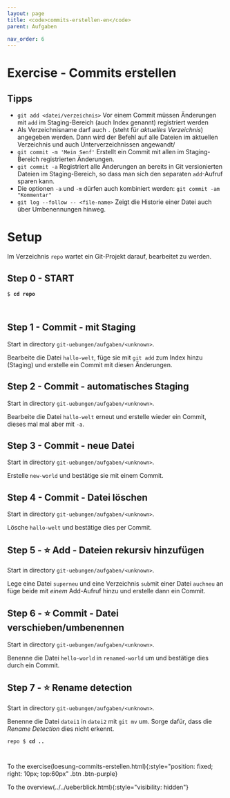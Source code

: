 ```yaml
---
layout: page
title: <code>commits-erstellen-en</code>
parent: Aufgaben

nav_order: 6
---
```

# Exercise - Commits erstellen


## Tipps

* `git add <datei/verzeichnis>` 
   Vor einem Commit müssen Änderungen mit `add` im Staging-Bereich 
   (auch Index genannt) registriert werden
* Als Verzeichnisname darf auch `.` (steht für *aktuelles Verzeichnis*) angegeben werden.
  Dann wird der Befehl auf alle Dateien im aktuellen Verzeichnis und auch Unterverzeichnissen angewandt/
* `git commit -m 'Mein Senf'` Erstellt ein Commit mit allen 
   im Staging-Bereich registrierten Änderungen.
* `git commit -a` Registriert alle Änderungen an bereits in Git versionierten 
  Dateien im Staging-Bereich, so dass man sich den separaten
  `add`-Aufruf sparen kann.
* Die optionen `-a` und `-m` dürfen auch kombiniert werden: `git commit -am "Kommentar"`
* `git log --follow -- <file-name>`
   Zeigt die Historie einer Datei auch über Umbenennungen hinweg.

# Setup

Im Verzeichnis `repo` wartet ein Git-Projekt darauf,
bearbeitet zu werden. 


<h2>Step 0 - START <!-- UEB/Commits erstellen/0 --></h2>


<pre><code>$ <b>cd repo</b><br><br><br></code></pre>


<h2>Step 1 - Commit - mit Staging <!-- UEB/Commits erstellen/1 --></h2>

Start in directory `git-uebungen/aufgaben/<unknown>`.

Bearbeite die Datei `hallo-welt`,
füge sie mit `git add` zum Index hinzu (Staging)
und erstelle ein Commit mit diesen Änderungen.

<h2>Step 2 - Commit - automatisches Staging <!-- UEB/Commits erstellen/2 --></h2>

Start in directory `git-uebungen/aufgaben/<unknown>`.

Bearbeite die Datei `hallo-welt` erneut
und erstelle wieder ein Commit,
dieses mal mal aber mit `-a`.

<h2>Step 3 - Commit - neue Datei <!-- UEB/Commits erstellen/3 --></h2>

Start in directory `git-uebungen/aufgaben/<unknown>`.

Erstelle `new-world` und bestätige sie mit einem Commit.

<h2>Step 4 - Commit - Datei löschen <!-- UEB/Commits erstellen/4 --></h2>

Start in directory `git-uebungen/aufgaben/<unknown>`.

Lösche `hallo-welt` und bestätige dies per Commit.

<h2>Step 5 - ⭐ Add - Dateien rekursiv hinzufügen <!-- UEB/Commits erstellen/5 --></h2>

Start in directory `git-uebungen/aufgaben/<unknown>`.

Lege eine Datei `superneu` und eine Verzeichnis `sub`mit einer
Datei `auchneu` an füge beide mit *einem* Add-Aufruf hinzu und erstelle
dann ein Commit.

<h2>Step 6 - ⭐ Commit - Datei verschieben/umbenennen <!-- UEB/Commits erstellen/6 --></h2>

Start in directory `git-uebungen/aufgaben/<unknown>`.

Benenne die Datei `hello-world` in `renamed-world` um
und bestätige dies durch ein Commit.

<h2>Step 7 - ⭐ Rename detection <!-- UEB/Commits erstellen/7 --></h2>

Start in directory `git-uebungen/aufgaben/<unknown>`.

Benenne die Datei `datei1` in `datei2` mit `git mv` um. 
Sorge dafür, dass die *Rename Detection* dies nicht erkennt.


<pre><code>repo $ <b>cd ..</b><br><br><br></code></pre>


To the exercise(loesung-commits-erstellen.html){:style="position: fixed; right: 10px; top:60px" .btn .btn-purple}

To the overview(../../ueberblick.html){:style="visibility: hidden"}

